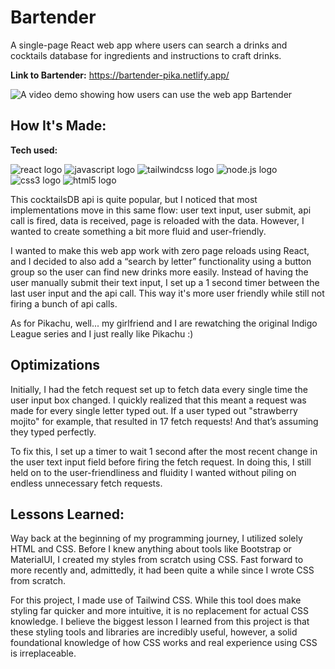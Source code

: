 # Bartender
A single-page React web app where users can search a drinks and cocktails database for ingredients and instructions to craft drinks.

**Link to Bartender:** https://bartender-pika.netlify.app/

![A video demo showing how users can use the web app Bartender](./bartender-demo.gif)

## How It's Made:

**Tech used:** <p align="left">
![react logo](https://readme-components.vercel.app/api?component=logo&fill=black&logo=react&animation=spin&svgfill=15d8fe)
![javascript logo](https://readme-components.vercel.app/api?component=logo&fill=black&logo=javascript&svgfill=f6df1c)
![tailwindcss logo](https://readme-components.vercel.app/api?component=logo&logo=tailwindcss)
![node.js logo](https://readme-components.vercel.app/api?component=logo&fill=black&logo=node.js&svgfill=659b60)
![css3 logo](https://readme-components.vercel.app/api?component=logo&fill=black&logo=CSS3&svgfill=028dd1)
![html5 logo](https://readme-components.vercel.app/api?component=logo&fill=black&logo=html5&svgfill=f06629)
</p>

This cocktailsDB api is quite popular, but I noticed that most implementations move in this same flow: user text input, user submit, api call is fired, data is received, page is reloaded with the data. However, I wanted to create something a bit more fluid and user-friendly.

I wanted to make this web app work with zero page reloads using React, and I decided to also add a “search by letter” functionality using a button group so the user can find new drinks more easily. Instead of having the user manually submit their text input, I set up a 1 second timer between the last user input and the api call. This way it's more user friendly while still not firing a bunch of api calls.

As for Pikachu, well... my girlfriend and I are rewatching the original Indigo League series and I just really like Pikachu :)

## Optimizations

Initially, I had the fetch request set up to fetch data every single time the user input box changed. I quickly realized that this meant a request was made for every single letter typed out. If a user typed out "strawberry mojito" for example, that resulted in 17 fetch requests! And that’s assuming they typed perfectly.

To fix this, I set up a timer to wait 1 second after the most recent change in the user text input field before firing the fetch request. In doing this, I still held on to the user-friendliness and fluidity I wanted without piling on endless unnecessary fetch requests.

## Lessons Learned:

Way back at the beginning of my programming journey, I utilized solely HTML and CSS. Before I knew anything about tools like Bootstrap or MaterialUI, I created my styles from scratch using CSS. Fast forward to more recently and, admittedly, it had been quite a while since I wrote CSS from scratch.

For this project, I made use of Tailwind CSS. While this tool does make styling far quicker and more intuitive, it is no replacement for actual CSS knowledge. I believe the biggest lesson I learned from this project is that these styling tools and libraries are incredibly useful, however, a solid foundational knowledge of how CSS works and real experience using CSS is irreplaceable.
